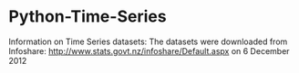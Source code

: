 # Python-Time-Series
Information on Time Series datasets: The datasets were downloaded from Infoshare: http://www.stats.govt.nz/infoshare/Default.aspx on 6 December 2012

